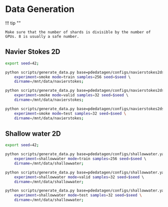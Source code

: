 # Data Generation

!!! tip ""

    Make sure that the number of shards is divisible by the number of GPUs. 8 is usually a safe number.

## Navier Stokes 2D

```bash
export seed=42;

python scripts/generate_data.py base=pdedatagen/configs/navierstokes2dsmoke.yaml \ 
    experiment=smoke mode=train samples=256 seed=$seed \  
    dirname=/mnt/data/navierstokes;

python scripts/generate_data.py base=pdedatagen/configs/navierstokes2dsmoke.yaml \ 
    experiment=smoke mode=valid samples=32 seed=$seed \ 
    dirname=/mnt/data/navierstokes;

python scripts/generate_data.py base=pdedatagen/configs/navierstokes2dsmoke.yaml \         
    experiment=smoke mode=test samples=32 seed=$seed \
    dirname=/mnt/data/navierstokes;
```

## Shallow water 2D

```bash
export seed=42;

python scripts/generate_data.py base=pdedatagen/configs/shallowwater.yaml \ 
    experiment=shallowwater mode=train samples=256 seed=$seed \  
    dirname=/mnt/data/shallowwater;

python scripts/generate_data.py base=pdedatagen/configs/shallowwater.yaml \ 
    experiment=shallowwater mode=valid samples=32 seed=$seed \ 
    dirname=/mnt/data/shallowwater;

python scripts/generate_data.py base=pdedatagen/configs/shallowwater.yaml \         
    experiment=shallowwater mode=test samples=32 seed=$seed \
    dirname=/mnt/data/shallowwater;
```

